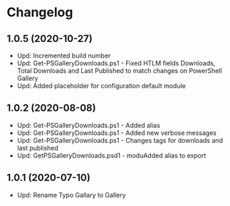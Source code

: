 ﻿# Changelog

## 1.0.5 (2020-10-27)

- Upd: Incremented build number
- Upd: Get-PSGalleryDownloads.ps1 - Fixed HTLM fields Downloads, Total Downloads and Last Published to match changes on PowerShell Gallery
- Upd: Added placeholder for configuration default module

## 1.0.2 (2020-08-08)

- Upd: Get-PSGalleryDownloads.ps1 - Added alias
- Upd: Get-PSGalleryDownloads.ps1 - Added new verbose messages
- Upd: Get-PSGalleryDownloads.ps1 - Changes tags for downloads and last published
- Upd: GetPSGalleryDownloads.psd1 - moduAdded alias to export

## 1.0.1 (2020-07-10)

- Upd: Rename Typo Gallary to Gallery
